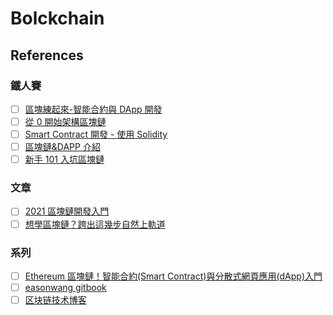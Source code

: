# Bolckchain

## References

### 鐵人賽

- [ ] [區塊練起來-智能合約與 DApp 開發](https://ithelp.ithome.com.tw/users/20119338/ironman/2150)
- [ ] [從 0 開始架構區塊鏈](https://ithelp.ithome.com.tw/users/20119982/ironman/2255?sc=iThelpFB&fbclid=IwAR3UOREtehCRwnRkRl_WrGNphS6uyz_gYpkstk-T909FNBORwkBeI80HNZU)
- [ ] [Smart Contract 開發 - 使用 Solidity](https://ithelp.ithome.com.tw/users/20092025/ironman/1759)
- [ ] [區塊鏈&DAPP 介紹](https://ithelp.ithome.com.tw/users/20092379/ironman/4296)
- [ ] [新手 101 入坑區塊鏈](https://ithelp.ithome.com.tw/users/20127608/ironman/3292)

### 文章

- [ ] [2021 區塊鏈開發入門](https://medium.com/taipei-ethereum-meetup/2021-%E5%8D%80%E5%A1%8A%E9%8F%88%E9%96%8B%E7%99%BC%E5%85%A5%E9%96%80-e3a956ca8c97)
- [ ] [想學區塊鏈？跨出這幾步自然上軌道](https://guenterchao.medium.com/%E5%8D%80%E5%A1%8A%E9%8F%88%E7%A8%8B%E8%A8%AD%E5%AD%B8%E7%BF%92%E5%9C%B0%E5%9C%96%E8%88%87%E8%B3%87%E6%BA%90-a4a63d56365c)

### 系列

- [ ] [Ethereum 區塊鏈！智能合約(Smart Contract)與分散式網頁應用(dApp)入門](https://gasolin.gitbooks.io/learn-ethereum-dapp/content/)
- [ ] [easonwang gitbook](https://easonwang.gitbook.io/blockchain/)
- [ ] [区块链技术博客](https://me.tryblockchain.org/index.html)
